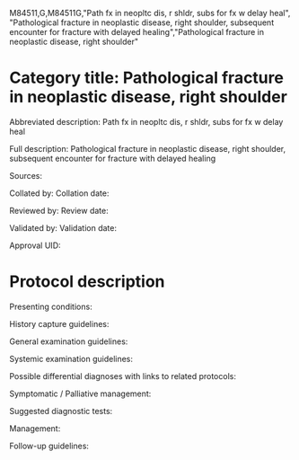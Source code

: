 M84511,G,M84511G,"Path fx in neopltc dis, r shldr, subs for fx w delay heal", "Pathological fracture in neoplastic disease, right shoulder, subsequent encounter for fracture with delayed healing","Pathological fracture in neoplastic disease, right shoulder"
# Category title: Pathological fracture in neoplastic disease, right shoulder

Abbreviated description: Path fx in neopltc dis, r shldr, subs for fx w delay heal

Full description: Pathological fracture in neoplastic disease, right shoulder, subsequent encounter for fracture with delayed healing

Sources:

Collated by:
Collation date:

Reviewed by:
Review date:

Validated by:
Validation date:

Approval UID:

# Protocol description

Presenting conditions:

History capture guidelines:

General examination guidelines:

Systemic examination guidelines:

Possible differential diagnoses with links to related protocols:

Symptomatic / Palliative management:

Suggested diagnostic tests:

Management:

Follow-up guidelines:
